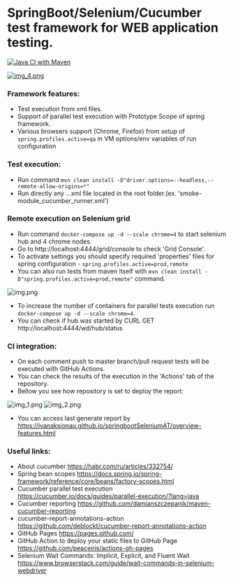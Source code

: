 # SpringBoot/Selenium/Cucumber test framework for WEB application testing.

[![Java CI with Maven](https://github.com/IvanAksionau/springbootSeleniumAT/actions/workflows/ci_settings.yml/badge.svg)](https://github.com/IvanAksionau/springbootSeleniumAT/actions/workflows/ci_settings.yml)


[![img_4.png](img_4.png)](https://ivanaksionau.github.io/springbootSeleniumAT/overview-features.html)

### Framework features:
* Test execution from xml files.
* Support of parallel test execution with Prototype Scope of spring framework.
* Various browsers support (Chrome, Firefox) from setup of ```spring.profiles.active=qa``` in VM options/env variables of run configuration


### Test execution:
- Run command ```mvn clean install -D"driver.options=--headless,--remote-allow-origins=*"```
- Run directly any ...xml file located in the root folder.(ex. 'smoke-module_cucumber_runner.xml')


### Remote execution on Selenium grid
- Run command ```docker-compose up -d --scale chrome=4``` to start selenium hub and 4 chrome nodes.
- Go to http://localhost:4444/grid/console to check 'Grid Console'.
- To activate settings you should specify required 'properties' files for spring configuration - ```spring.profiles.active=prod,remote```
- You can also run tests from maven itself with ```mvn clean install -D"spring.profiles.active=prod,remote"``` command.

![img.png](img.png)
  
- To increase the number of containers for parallel tests execution run ```docker-compose up -d --scale chrome=4```.
- You can check if hub was started by CURL GET http://localhost:4444/wd/hub/status


### CI integration:
- On each comment push to master branch/pull request tests will be executed with GitHub Actions. 
- You can check the results of the execution in the 'Actions' tab of the repository.
- Bellow you see how repository is set to deploy the report:

![img_1.png](img_1.png)
![img_2.png](img_2.png)

- You can access last generate report by https://ivanaksionau.github.io/springbootSeleniumAT/overview-features.html


### Useful links:
- About cucumber https://habr.com/ru/articles/332754/
- Spring bean scopes https://docs.spring.io/spring-framework/reference/core/beans/factory-scopes.html
- Cucumber parallel test execution https://cucumber.io/docs/guides/parallel-execution/?lang=java
- Cucumber reporting https://github.com/damianszczepanik/maven-cucumber-reporting
- cucumber-report-annotations-action https://github.com/deblockt/cucumber-report-annotations-action
- GitHub Pages https://pages.github.com/
- GitHub Action to deploy your static files to GitHub Page https://github.com/peaceiris/actions-gh-pages
- Selenium Wait Commands: Implicit, Explicit, and Fluent Wait https://www.browserstack.com/guide/wait-commands-in-selenium-webdriver